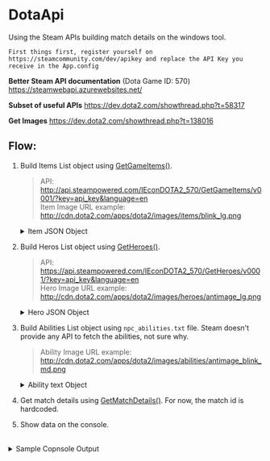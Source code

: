 # DotaApi

Using the Steam APIs building match details on the windows tool.

`First things first, register yourself on https://steamcommunity.com/dev/apikey and replace the API Key you receive in the App.config`

**Better Steam API documentation** (Dota Game ID: 570)
https://steamwebapi.azurewebsites.net/

**Subset of useful APIs**
https://dev.dota2.com/showthread.php?t=58317

**Get Images**
https://dev.dota2.com/showthread.php?t=138016


## Flow:
1. Build Items List object using [GetGameItems()](https://wiki.teamfortress.com/wiki/WebAPI/GetGameItems).
   > API: http://api.steampowered.com/IEconDOTA2_570/GetGameItems/v0001/?key=api_key&language=en <br>
   > Item Image URL example: http://cdn.dota2.com/apps/dota2/images/items/blink_lg.png <br>
   <details>
   <summary>Item JSON Object</summary>
   <p>
   
   ```json
   {
   "result":{
      "items":[
            {
               "id":1,
               "name":"item_blink",
               "cost":2250,
               "secret_shop":0,
               "side_shop":1,
               "recipe":0,
               "localized_name":"Blink Dagger"
            }
         ]
      }
   }
2. Build Heros List object using [GetHeroes()](https://wiki.teamfortress.com/wiki/WebAPI/GetHeroes). 
   > API: https://api.steampowered.com/IEconDOTA2_570/GetHeroes/v0001/?key=api_key&language=en <br>
   > Hero Image URL example: http://cdn.dota2.com/apps/dota2/images/heroes/antimage_lg.png <br>
   <details>
   <summary>Hero JSON Object</summary>
   <p>
   
   ```json
   {
   "result":{
      "heroes":[
            {
               "name":"npc_dota_hero_antimage",
               "id":1,
               "localized_name":"Anti-Mage"
            }
         ]
      }
   }
3. Build Abilities List object using `npc_abilities.txt` file. Steam doesn't provide any API to fetch the abilities, not sure why.
   > Ability Image URL example: http://cdn.dota2.com/apps/dota2/images/abilities/antimage_blink_md.png
   <details>
   <summary>Ability text Object</summary>
   <p>
   
   ```
   {
      "DOTAAbilities":{
        "antimage_mana_break"
        {
          "ID"                  "5003"
          "AbilityBehavior"         "DOTA_ABILITY_BEHAVIOR_PASSIVE"
          "AbilityUnitDamageType"      "DAMAGE_TYPE_PHYSICAL"      
          "SpellImmunityType"         "SPELL_IMMUNITY_ENEMIES_NO"
          "AbilitySpecial"
          {
            "01"
            {
               "var_type"         "FIELD_FLOAT"
               "damage_per_burn"   "0.6"
            }
            "02"
            {
               "var_type"         "FIELD_INTEGER"
               "mana_per_hit"      "28 40 52 64"
            }
          }
        }
      }
   }
4. Get match details using [GetMatchDetails()](https://wiki.teamfortress.com/wiki/WebAPI/GetMatchDetails). For now, the match id is hardcoded.
5. Show data on the console.
<br>
<details>
<summary>Sample Copnsole Output</summary>
<p>

```
Match ID: 4142945482
Match SeqNum: 3590197866
Human Players: 10
Duration: 3496
Game Mode: 22

Account ID: 347142169
Player Name: Solid.Miracle
Hero: Witch Doctor
	 Hero Level: 25
K/D/A: 7/14/21
CS: 123/9
	 GPM: 402
	 XPM: 482
Items:
Slot 1: Glimmer Cape | Slot 2: Dust Of Appearance | Slot 3: Urn Of Shadows | Slot 4: Aghanim's Scepter | Slot 5: Arcane Boots | Slot 6: Observer And Sentry Wards

Ability Upgrade Path:
 Paralyzing Cask upgraded at 1 @ 9/29/2018 2:51:39 AM
 Maledict upgraded at 2 @ 9/29/2018 2:54:28 AM
 Paralyzing Cask upgraded at 3 @ 9/29/2018 2:55:53 AM
 Maledict upgraded at 4 @ 9/29/2018 2:58:02 AM
 Paralyzing Cask upgraded at 5 @ 9/29/2018 3:00:55 AM
 Death Ward upgraded at 6 @ 9/29/2018 3:03:03 AM
 Maledict upgraded at 7 @ 9/29/2018 3:05:33 AM
 Voodoo Restoration upgraded at 8 @ 9/29/2018 3:07:14 AM
 Paralyzing Cask upgraded at 9 @ 9/29/2018 3:09:27 AM
 upgraded at 10 @ 9/29/2018 3:11:25 AM
 Voodoo Restoration upgraded at 11 @ 9/29/2018 3:12:34 AM
 Death Ward upgraded at 12 @ 9/29/2018 3:15:21 AM
 Maledict upgraded at 13 @ 9/29/2018 3:17:36 AM
 Voodoo Restoration upgraded at 14 @ 9/29/2018 3:19:58 AM
 upgraded at 15 @ 9/29/2018 3:21:38 AM
 Voodoo Restoration upgraded at 16 @ 9/29/2018 3:25:15 AM
 Death Ward upgraded at 17 @ 9/29/2018 3:27:12 AM
 upgraded at 18 @ 9/29/2018 3:35:10 AM
 upgraded at 19 @ 9/29/2018 3:49:11 AM
